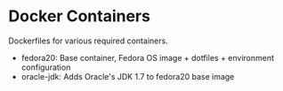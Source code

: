 # Docker Containers #

Dockerfiles for various required containers.

* fedora20: Base container, Fedora OS image + dotfiles + environment
  configuration
* oracle-jdk: Adds Oracle's JDK 1.7 to fedora20 base image

